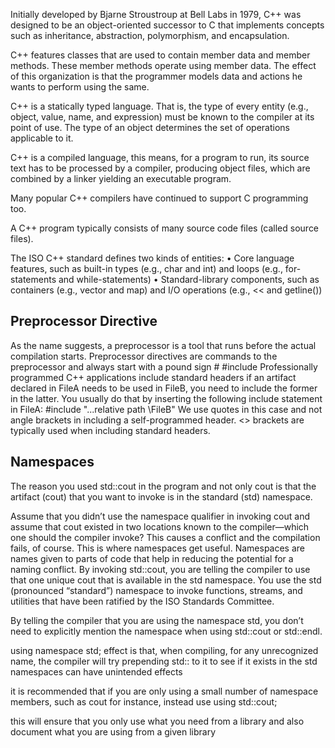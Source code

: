 Initially developed by Bjarne Stroustroup at Bell Labs in 1979, C++ was designed to be an object-oriented successor to C that implements concepts such as inheritance, abstraction, polymorphism, and encapsulation.

C++ features classes that are used to contain member data and member
methods. These member methods operate using member data. The effect of this
organization is that the programmer models data and actions he wants to perform
using the same.

C++ is a statically typed language. That is, the type of every entity (e.g., object, value, name, and expression) must be known to the compiler at its point of use.
The type of an object determines the set of operations applicable to it.






C++ is a compiled language, this means, for a program to run, its source text has to be processed by a compiler, producing object files, which are combined by a linker yielding an executable program.

Many popular C++ compilers have continued to support C programming too.

A C++ program typically consists of many source code files (called source files).






The ISO C++ standard defines two kinds of entities:
• Core language features, such as built-in types (e.g., char and int) and loops (e.g., for-statements and while-statements)
• Standard-library components, such as containers (e.g., vector and map) and I/O operations
(e.g., << and getline())










## Preprocessor Directive

As the name suggests, a preprocessor is a tool that runs before the actual compilation
starts. Preprocessor directives are commands to the preprocessor and always start with
a pound sign #
 #include
Professionally programmed C++ applications include standard
headers
if an artifact declared in FileA needs to be used in
FileB, you need to include the former in the latter. You usually do
that by inserting the following include statement in FileA:
 #include "...relative path \FileB"
We use quotes in this case and not angle brackets in including
a self-programmed header. <> brackets are typically used when
including standard headers.


## Namespaces
The reason you used std::cout in the program and not only cout is that the artifact (cout) that you want to invoke is in the standard (std) namespace.

Assume that you didn’t use the namespace qualifier in invoking cout and assume that
cout existed in two locations known to the compiler—which one should the compiler
invoke? This causes a conflict and the compilation fails, of course. This is where
namespaces get useful. Namespaces are names given to parts of code that help in
reducing the potential for a naming conflict. By invoking std::cout, you are telling the
compiler to use that one unique cout that is available in the std namespace.
You use the std (pronounced “standard”) namespace to invoke
functions, streams, and utilities that have been ratified by the
ISO Standards Committee.

By telling the compiler that you are using the namespace std, you
don’t need to explicitly mention the namespace when using std::cout or
std::endl.


using namespace std;
effect is that, when compiling, for any unrecognized name, the compiler will try prepending std:: to it to see if it exists in the std namespaces can have unintended effects

it is recommended that if you are only using a small number of namespace members, such as cout for instance, instead use
using std::cout;

this will ensure that you only use what you need from a library and also document what you are using from a given library
